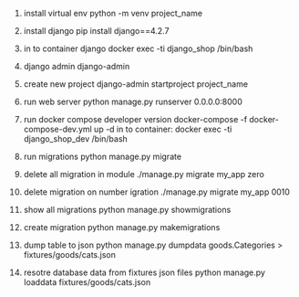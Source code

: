 1) install virtual env
python -m venv project_name

2) install django
pip install django==4.2.7

3) in to container django
docker exec -ti django_shop /bin/bash

4) django admin
django-admin

5) create new project
django-admin startproject project_name

6) run web server
python manage.py runserver 0.0.0.0:8000

7) run docker compose developer version
docker-compose -f docker-compose-dev.yml up -d
in to container: docker exec -ti django_shop_dev /bin/bash

8) run migrations
python manage.py migrate

9) delete all migration in module
./manage.py migrate my_app zero

10) delete migration on number igration
./manage.py migrate my_app 0010

11) show all migrations
python manage.py showmigrations

12) create migration
python manage.py makemigrations

13) dump table to json
python manage.py dumpdata goods.Categories > fixtures/goods/cats.json

14) resotre database data from fixtures json files
python manage.py loaddata fixtures/goods/cats.json


